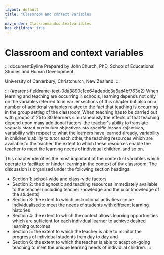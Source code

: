 ```yaml
---
layout: default
title: "Classroom and context variables 
"
nav_order: Classroomandcontextvariables
has_children: true
---
```

# Classroom and context variables 


::: documentByline
Prepared by John Church, PhD, School of Educational Studies and Human
Development

University of Canterbury, Christchurch, New Zealand.
:::

::: {#parent-fieldname-text-0da3890d1ce64adebdc3a6ad4bf763e2}
When learning and teaching are occurring in schools, learning depends
not only on the variables referred to in earlier sections of this
chapter but also on a number of additional variables related to the fact
that teaching is occurring in the group setting of the classroom. When
teaching has to be carried out with groups of 25 to 30 learners
simultaneously the effects of that teaching depend upon many additional
factors: the teacher's ability to translate vaguely stated curriculum
objectives into specific lesson objectives, variability with respect to
what the learners have learned already, variability in children's
ability to tutor each other, the teaching resources which are available
to the teacher, the extent to which these resources enable the teacher
to meet the learning needs of individual children, and so on.

This chapter identifies the most important of the contextual variables
which operate to facilitate or hinder learning in the context of the
classroom. The discussion is organised under the following section
headings:

-   Section 1: school-wide and class-wide factors
-   Section 2: the diagnostic and teaching resources immediately
    available to the teacher (including teacher knowledge and the prior
    knowledge of the students)
-   Section 3: the extent to which instructional activities can be
    individualised to meet the needs of students with different learning
    histories
-   Section 4: the extent to which the context allows learning
    opportunities which are sufficient for each individual learner to
    achieve desired learning outcomes
-   Section 5: the extent to which the teacher is able to monitor the
    progress of individual students from day to day and
-   Section 6: the extent to which the teacher is able to adapt on-going
    teaching to meet the unique learning needs of individual children.
:::
